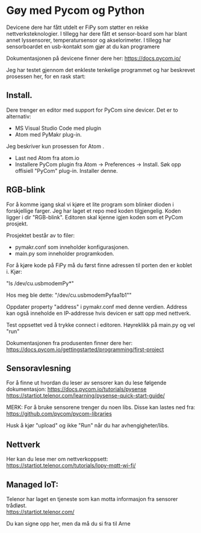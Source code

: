 

# Gøy med Pycom og Python
Devicene dere har fått utdelt er FiPy som støtter en rekke nettverksteknologier. I tillegg har dere fått et sensor-board som har blant annet lyssensorer, temperatursensor og akselorimeter. I tillegg har sensorboardet en usb-kontakt som gjør at du kan programere

Dokumentasjonen på devicene finner dere her:
https://docs.pycom.io/

Jeg har testet gjennom det enkleste tenkelige programmet og har beskrevet prosessen her, for en rask start:

## Install.
Dere trenger en editor med support for PyCom sine devicer. Det er to alternativ:
- MS Visual Studio Code med plugin
- Atom med PyMakr plug-in.

Jeg beskriver kun prosessen for Atom .

- Last ned Atom fra atom.io
- Installere PyCom plugin fra Atom -> Preferences -> Install. Søk opp offisiell "PyCom" plug-in. Installer denne.

## RGB-blink
For å komme igang skal vi kjøre et lite program som blinker dioden i forskjellige farger.
Jeg har laget et repo med koden tilgjengelig. Koden ligger i dir "RGB-blink". Editoren skal kjenne igjen koden som et PyCom prosjekt.

Prosjektet består av to filer:
- pymakr.conf som inneholder konfigurasjonen.
- main.py som inneholder programkoden.

For å kjøre kode på FiPy må du først finne adressen til porten den er koblet i. Kjør:

"ls /dev/cu.usbmodemPy*"

Hos meg ble dette: "/dev/cu.usbmodemPyfaa1b1""

Oppdater property "address" i pymakr.conf med denne verdien. Address kan også inneholde en IP-addresse hvis devicen er satt opp med nettverk.

Test oppsettet ved å trykke connect i editoren. Høyreklikk på main.py og vel "run"

Dokumentasjonen fra produsenten finner dere her:
https://docs.pycom.io/gettingstarted/programming/first-project

## Sensoravlesning
For å finne ut hvordan du leser av sensorer kan du lese følgende dokumentasjon:
https://docs.pycom.io/tutorials/pysense
https://startiot.telenor.com/learning/pysense-quick-start-guide/

MERK: For å bruke sensorene trenger du noen libs. Disse kan lastes ned fra:
https://github.com/pycom/pycom-libraries

Husk å kjør "upload" og ikke "Run" når du har avhengigheter/libs.


## Nettverk
Her kan du lese mer om nettverkoppsett:
https://startiot.telenor.com/tutorials/lopy-mqtt-wi-fi/

## Managed IoT:
Telenor har laget en tjeneste som kan motta informasjon fra sensorer trådløst.  
https://startiot.telenor.com/

Du kan signe opp her, men da må du si fra til Arne
